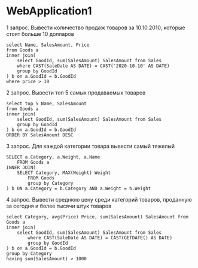 # WebApplication1

1 запрос. Вывести количество продаж товаров за 10.10.2010, которые стоят больше 10 долларов

```
select Name, SalesAmount, Price
from Goods a
inner join(
	select GoodId, sum(SalesAmount) SalesAmount from Sales
	where CAST(SaleDate AS DATE) = CAST('2020-10-10' AS DATE)
	group by GoodId
) b on a.GoodId = b.GoodId
where price > 10
```

2 запрос. Вывести топ 5 самых продаваемых товаров

```
select top 5 Name, SalesAmount
from Goods a
inner join(
	select GoodId, sum(SalesAmount) SalesAmount from Sales
	group by GoodId
) b on a.GoodId = b.GoodId
ORDER BY SalesAmount DESC
```

3 запрос.  Для каждой категории товара вывести самый тяжелый

```
SELECT a.Category, a.Weight, a.Name
    FROM Goods a
INNER JOIN(
    SELECT Category, MAX(Weight) Weight
        FROM Goods
        group by Category
) b ON a.Category = b.Category AND a.Weight = b.Weight
```

4 запрос. Вывести среднюю цену среди категорий товаров, проданную за сегодня и более тысячи штук товаров

```
select Category, avg(Price) Price, sum(SalesAmount) SalesAmount from Goods a
inner join(
	select GoodId, sum(SalesAmount) SalesAmount from Sales
		where CAST(SaleDate AS DATE) = CAST(GETDATE() AS DATE)
		group by GoodId
) b on a.GoodId = b.GoodId
group by Category
having sum(SalesAmount) > 1000
```

